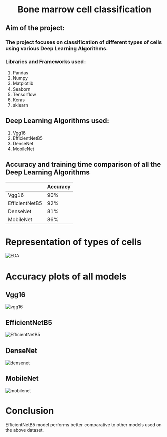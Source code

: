 # <h1 align = "center"> Bone marrow cell classification</h1>
## Aim of the project: 
### The project focuses on classification of different types of cells using various Deep Learning Algorithms.

###  Libraries and Frameworks used:
1. Pandas
2. Numpy 
3. Matplotlib
4. Seaborn
5. Tensorflow
6. Keras
7. sklearn


## Deep Learning Algorithms used:
1. Vgg16
2. EfficientNetB5
3. DenseNet
4. MobileNet

## Accuracy and training time comparison of all the Deep Learning Algorithms
|                |   Accuracy    |
|----------------|---------------|
|     Vgg16      |     90%       |
| EfficientNetB5 |     92%       |  
|    DenseNet    |     81%       |     
|   MobileNet    |     86%       |

# Representation of types of cells
![EDA](https://github.com/the-silent-geek/DL-Simplified/blob/64d196ea11684a3a2df59b58b912244d9cc8d3fb/Bone%20marrow%20cell%20classification/images/EDA.png)

# Accuracy plots of all models

## Vgg16
![vgg16](https://github.com/the-silent-geek/DL-Simplified/blob/64d196ea11684a3a2df59b58b912244d9cc8d3fb/Bone%20marrow%20cell%20classification/images/VGG16.png)

## EfficientNetB5
![EfficientNetB5](https://github.com/the-silent-geek/DL-Simplified/blob/64d196ea11684a3a2df59b58b912244d9cc8d3fb/Bone%20marrow%20cell%20classification/images/efficient%20net%20b5.png)

## DenseNet
![densenet](https://github.com/the-silent-geek/DL-Simplified/blob/64d196ea11684a3a2df59b58b912244d9cc8d3fb/Bone%20marrow%20cell%20classification/images/DenseNet.png)

## MobileNet
![mobilenet](https://github.com/the-silent-geek/DL-Simplified/blob/64d196ea11684a3a2df59b58b912244d9cc8d3fb/Bone%20marrow%20cell%20classification/images/mobileNet.png)

# Conclusion
EfficientNetB5 model performs better comparative to other models used on the above dataset.
